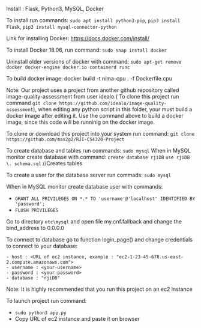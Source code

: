 Install : Flask, Python3, MySQL, Docker

To install run commands: ```sudo apt install python3-pip```,
			 ```pip3 install Flask```,
			 ```pip3 install mysql-connector-python```

Link for installing Docker: https://docs.docker.com/install/

To install Docker 18.06, run command: ```sudo snap install docker```

Uninstall older versions of docker with command: ```sudo apt-get remove docker docker-engine docker.io containerd runc```

To build docker image: docker build -t nima-cpu . -f Dockerfile.cpu

Note: Our project uses a project from another github repository called image-quality-assessment from user idealo.(
To clone this project run command ```git clone https://github.com/idealo/image-quality-assessment```), when editing any python script in this folder, your must build a docker image after editing it. 
Use the command above to build a docker image, since this code will be runninig on the docker image.

To clone or download this project into your system run command:
			 ```git clone https://github.com/mas2g2/RJI-CS4320-Project```

To create database and tables run commands:
	```sudo mysql```
When in MySQL monitor create database with command:
	```create database rjiDB```
	```use rjiDB```
	```\. schema.sql``` //Creates tables

To create a user for the database server run commads:
	```sudo mysql```

When in MySQL monitor create database user with commands:

- ```GRANT ALL PRIVILEGES ON *.* TO 'username'@'localhost' IDENTIFIED BY 'password';```
- ```FLUSH PRIVILEGES```

Go to directory ```etc\mysql``` and open file my.cnf.fallback and change the bind_address to 0.0.0.0

To connect to database go to function login_page() and change credentials to connect to your database:

	- host : <URL of ec2 instance, example : "ec2-1-23-45-678.us-east-2.compute.amazonaws.com">
	- username : <your-username>
	- password : <your-password>
	- database : "rjiDB"

Note: It is highly recommended that you run this project on an ec2 instance

To launch project run command: 

- ```sudo python3 app.py```
- Copy URL of ec2 instance and paste it on browser
